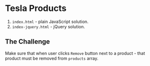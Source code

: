 # Tesla Products

1. `index.html` - plain JavaScript solution.
2. `index-jquery.html` - jQuery solution.

## The Challenge

Make sure that when user clicks `Remove` button next to a product - that product must be removed from `products` array.
